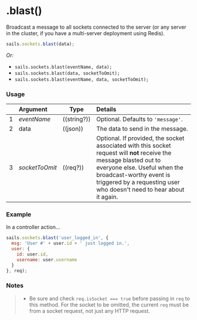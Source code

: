 # .blast()

Broadcast a message to all sockets connected to the server (or any server in the cluster, if you have a multi-server deployment using Redis).

```javascript
sails.sockets.blast(data);
```

_Or:_
+ `sails.sockets.blast(eventName, data);`
+ `sails.sockets.blast(data, socketToOmit);`
+ `sails.sockets.blast(eventName, data, socketToOmit);`



### Usage

|   |         Argument           | Type                | Details                                                           |
|---|:-------------------------- | ------------------- |:----------------------------------------------------------------- |
| 1 |        _eventName_         | ((string?))         | Optional. Defaults to `'message'`.
| 2 |        data                | ((json))            | The data to send in the message.
| 3 |       _socketToOmit_       | ((req?))            | Optional. If provided, the socket associated with this socket request will **not** receive the message blasted out to everyone else.  Useful when the broadcast-worthy event is triggered by a requesting user who doesn't need to hear about it again.




### Example

In a controller action...

```javascript
sails.sockets.blast('user_logged_in', {
  msg: 'User #' + user.id + ' just logged in.',
  user: {
    id: user.id,
    username: user.username
  }
}, req);
```

### Notes
> + Be sure and check `req.isSocket === true` before passing in `req` to this method. For the socket to be omitted, the current `req`  must be from a socket request, not just any HTTP request.


<docmeta name="displayName" value=".blast()">
<docmeta name="pageType" value="method">
